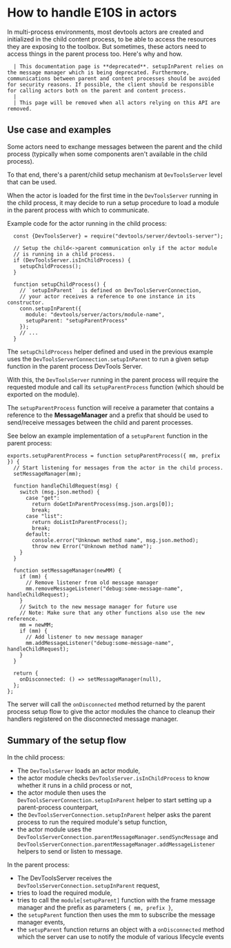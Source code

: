 # How to handle E10S in actors

In multi-process environments, most devtools actors are created and initialized in the child content process, to be able to access the resources they are exposing to the toolbox. But sometimes, these actors need to access things in the parent process too. Here's why and how.

```warning::
  | This documentation page is **deprecated**. setupInParent relies on the message manager which is being deprecated. Furthermore, communications between parent and content processes should be avoided for security reasons. If possible, the client should be responsible for calling actors both on the parent and content process.
  |
  | This page will be removed when all actors relying on this API are removed.
```

## Use case and examples

Some actors need to exchange messages between the parent and the child process (typically when some components aren't available in the child process).

To that end, there's a parent/child setup mechanism at `DevToolsServer` level that can be used.

When the actor is loaded for the first time in the `DevToolsServer` running in the child process, it may decide to run a setup procedure to load a module in the parent process with which to communicate.

Example code for the actor running in the child process:

```
  const {DevToolsServer} = require("devtools/server/devtools-server");

  // Setup the child<->parent communication only if the actor module
  // is running in a child process.
  if (DevToolsServer.isInChildProcess) {
    setupChildProcess();
  }

  function setupChildProcess() {
    // `setupInParent`  is defined on DevToolsServerConnection,
    // your actor receives a reference to one instance in its constructor.
    conn.setupInParent({
      module: "devtools/server/actors/module-name",
      setupParent: "setupParentProcess"
    });
    // ...
  }
```

The `setupChildProcess` helper defined and used in the previous example uses the `DevToolsServerConnection.setupInParent` to run a given setup function in the parent process DevTools Server.

With this, the `DevToolsServer` running in the parent process will require the requested module and call its `setupParentProcess` function (which should be exported on the module).

The `setupParentProcess` function will receive a parameter that contains a reference to the **MessageManager** and a prefix that should be used to send/receive messages between the child and parent processes.

See below an example implementation of a `setupParent` function in the parent process:

```
exports.setupParentProcess = function setupParentProcess({ mm, prefix }) {
  // Start listening for messages from the actor in the child process.
  setMessageManager(mm);

  function handleChildRequest(msg) {
    switch (msg.json.method) {
      case "get":
        return doGetInParentProcess(msg.json.args[0]);
        break;
      case "list":
        return doListInParentProcess();
        break;
      default:
        console.error("Unknown method name", msg.json.method);
        throw new Error("Unknown method name");
    }
  }

  function setMessageManager(newMM) {
    if (mm) {
      // Remove listener from old message manager
      mm.removeMessageListener("debug:some-message-name", handleChildRequest);
    }
    // Switch to the new message manager for future use
    // Note: Make sure that any other functions also use the new reference.
    mm = newMM;
    if (mm) {
      // Add listener to new message manager
      mm.addMessageListener("debug:some-message-name", handleChildRequest);
    }
  }

  return {
    onDisconnected: () => setMessageManager(null),
  };
};
```

The server will call the `onDisconnected` method returned by the parent process setup flow to give the actor modules the chance to cleanup their handlers registered on the disconnected message manager.

## Summary of the setup flow

In the child process:

* The `DevToolsServer` loads an actor module,
* the actor module checks `DevToolsServer.isInChildProcess` to know whether it runs in a child process or not,
* the actor module then uses the `DevToolsServerConnection.setupInParent` helper to start setting up a parent-process counterpart,
* the `DevToolsServerConnection.setupInParent` helper asks the parent process to run the required module's setup function,
* the actor module uses the `DevToolsServerConnection.parentMessageManager.sendSyncMessage` and `DevToolsServerConnection.parentMessageManager.addMessageListener` helpers to send or listen to message.

In the parent process:

* The DevToolsServer receives the `DevToolsServerConnection.setupInParent` request,
* tries to load the required module,
* tries to call the `module[setupParent]` function with the frame message manager and the prefix as parameters `{ mm, prefix }`,
* the `setupParent` function then uses the mm to subscribe the message manager events,
* the `setupParent` function returns an object with a `onDisconnected` method which the server can use to notify the module of various lifecycle events
